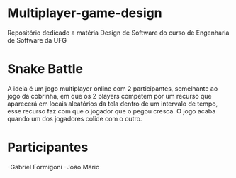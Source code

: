 # Multiplayer-game-design
Repositório dedicado a matéria Design de Software do curso de Engenharia de Software da UFG


# Snake Battle
A ideia é um jogo multiplayer online com 2 participantes, semelhante ao jogo da cobrinha, em que os 2 players competem por um recurso que aparecerá em locais aleatórios da tela dentro de um intervalo de tempo, esse recurso faz com que o jogador que o pegou cresca. O jogo acaba quando um dos jogadores colide com o outro.

# Participantes
-Gabriel Formigoni
-João Mário
